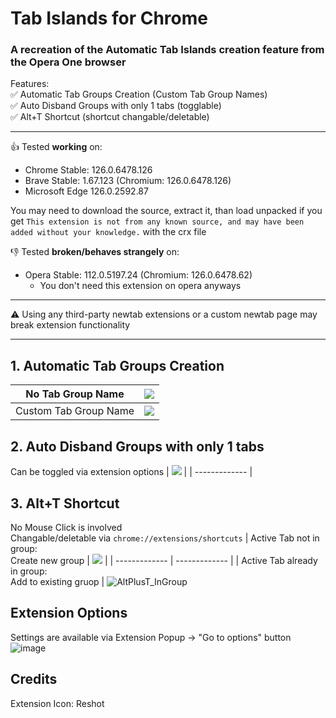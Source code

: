 # Tab Islands for Chrome
### A recreation of the Automatic Tab Islands creation feature from the Opera One browser

Features:<br>
✅ Automatic Tab Groups Creation (Custom Tab Group Names)<br>
✅ Auto Disband Groups with only 1 tabs (togglable)<br>
✅ Alt+T Shortcut (shortcut changable/deletable)

---
👍 Tested **working** on:<br>
- Chrome Stable: 126.0.6478.126
- Brave	Stable: 1.67.123 (Chromium: 126.0.6478.126)
- Microsoft Edge 126.0.2592.87
  
You may need to download the source, extract it, than load unpacked if you get `This extension is not from any known source, and may have been added without your knowledge.` with the crx file

👎 Tested **broken/behaves strangely** on:<br>
- Opera Stable: 112.0.5197.24 (Chromium: 126.0.6478.62)
  - You don't need this extension on opera anyways
---
⚠️ Using any third-party newtab extensions or a custom newtab page may break extension functionality

---
## 1. Automatic Tab Groups Creation
| No Tab Group Name     | ![](https://github.com/SpookyKipper/TabIslandsForChrome/blob/main/repo_assets/AutoCreateNoName.gif)      | 
| ------------- | ------------- | 
| Custom Tab Group Name          | ![](https://github.com/SpookyKipper/TabIslandsForChrome/blob/main/repo_assets/AutoCreateWithName.gif)         | 



## 2. Auto Disband Groups with only 1 tabs 
Can be toggled via extension options
| ![](https://github.com/SpookyKipper/TabIslandsForChrome/blob/main/repo_assets/AutoDisband.gif) |
| ------------- |

## 3. Alt+T Shortcut 
No Mouse Click is involved <br>
Changable/deletable via `chrome://extensions/shortcuts`
| Active Tab not in group: <br> Create new group | ![](https://github.com/SpookyKipper/TabIslandsForChrome/blob/main/repo_assets/AltPlusT.gif) |
| ------------- | ------------- |
| Active Tab already in group: <br> Add to existing gruop | ![AltPlusT_InGroup](https://github.com/user-attachments/assets/514657e2-44a1-456c-9875-4f14bd333b8d)


## Extension Options
Settings are available via Extension Popup -> "Go to options" button
![image](https://github.com/user-attachments/assets/9ffbbae1-de42-4fd7-abdb-296c3cc3c5e6)

## Credits
Extension Icon: Reshot

